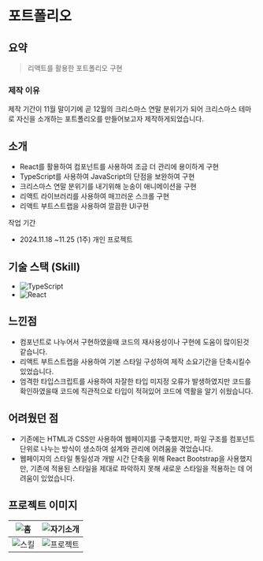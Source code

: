 # 포트폴리오
## 요약
>리액트를 활용한 포트폴리오 구현

### 제작 이유
제작 기간이 11월 말이기에 곧 12월의 크리스마스 연말 분위기가 되어 크리스마스 테마로
자신을 소개하는 포트폴리오를 만들어보고자 제작하게되었습니다.

## 소개
- React를 활용하여 컴포넌트를 사용하여 조금 더 관리에 용이하게 구현
- TypeScript를 사용하여 JavaScript의 단점을 보완하여 구현
- 크리스마스 연말 분위기를 내기위해 눈송이 애니메이션을 구현
- 리액트 라이브러리를 사용하여 매끄러운 스크롤 구현
- 리액트 부트스트랩을 사용하여 깔끔한 UI구현

작업 기간
- 2024.11.18 ~11.25 (1주)
개인 프로젝트

## 기술 스택 (Skill)
- ![TypeScript](https://img.shields.io/badge/TypeScript-007ACC?style=for-the-badge&logo=typescript&logoColor=white)
- ![React](https://img.shields.io/badge/React-61DAFB?style=for-the-badge&logo=react&logoColor=white)
## 느낀점
- 컴포넌트로 나누어서 구현하였을때 코드의 재사용성이나 구현에 도움이 많이된것 같습니다.
- 리액트 부트스트랩을 사용하여 기본 스타일 구성하여 제작 소요기간을 단축시킬수 있었습니다.
- 엄격한 타입스크립트를 사용하여 자잘한 타입 미지정 오류가 발생하였지만 코드를 확인하였을때 코드에 직관적으로 타입이 적혀있어 코드에 역활을 알기 쉬웠습니다.

## 어려웠던 점
- 기존에는 HTML과 CSS만 사용하여 웹페이지를 구축했지만, 파일 구조를 컴포넌트 단위로 나누는 방식이 생소하여 설계와 관리에 어려움을 겪었습니다.
- 웹페이지의 스타일 통일성과 개발 시간 단축을 위해 React Bootstrap을 사용했지만, 기존에 적용된 스타일을 제대로 파악하지 못해 새로운 스타일을 적용하는 데 어려움이 있었습니다.
## 프로젝트 이미지
| ![홈](https://github.com/user-attachments/assets/19c4dbe1-656c-4ed0-b6d2-27863f9936f9) |![자기소개](https://github.com/user-attachments/assets/53419df2-73b3-49bf-adcc-e59a6c76a067) |
|----------------------|---------------------|
|![스킬](https://github.com/user-attachments/assets/70ad3948-32c9-42f1-8409-f48dbfd9f246)| ![프로젝트](https://github.com/user-attachments/assets/3e90796d-cd00-45a5-8e0b-f24199409ae9)|
